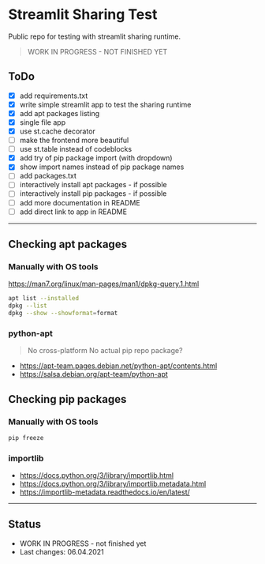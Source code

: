 # Streamlit Sharing Test

Public repo for testing with streamlit sharing runtime.

> WORK IN PROGRESS - NOT FINISHED YET

## ToDo

- [x] add requirements.txt
- [x] write simple streamlit app to test the sharing runtime
- [x] add apt packages listing
- [x] single file app
- [x] use st.cache decorator
- [ ] make the frontend more beautiful
- [ ] use st.table instead of codeblocks
- [x] add try of pip package import (with dropdown)
- [x] show import names instead of pip package names
- [ ] add packages.txt
- [ ] interactively install apt packages - if possible
- [ ] interactively install pip packages - if possible
- [ ] add more documentation in README
- [ ] add direct link to app in README

---

## Checking apt packages

### Manually with OS tools

<https://man7.org/linux/man-pages/man1/dpkg-query.1.html>

```sh
apt list --installed
dpkg --list
dpkg --show --showformat=format
```

### python-apt

> No cross-platform
> No actual pip repo package?

- <https://apt-team.pages.debian.net/python-apt/contents.html>
- <https://salsa.debian.org/apt-team/python-apt>

## Checking pip packages

### Manually with OS tools

```sh
pip freeze
```

### importlib

- <https://docs.python.org/3/library/importlib.html>
- <https://docs.python.org/3/library/importlib.metadata.html>
- <https://importlib-metadata.readthedocs.io/en/latest/>

---

## Status

- WORK IN PROGRESS - not finished yet
- Last changes: 06.04.2021
